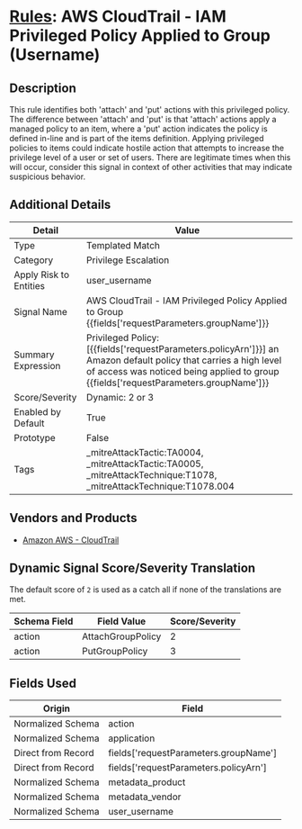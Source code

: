 # [Rules](README.md): AWS CloudTrail - IAM Privileged Policy Applied to Group (Username)

## Description
This rule identifies both 'attach' and 'put' actions with this privileged policy.  The difference between 'attach' and 'put' is that 'attach' actions apply a managed policy to an item, where a 'put' action indicates the policy is defined in-line and is part of the items definition. Applying privileged policies to items could indicate hostile action that attempts to increase the privilege level of a user or set of users.  There are legitimate times when this will occur, consider this signal in context of other activities that may indicate suspicious behavior.

## Additional Details
|Detail|Value|
|----|----|
|Type|Templated Match|
|Category|Privilege Escalation|
|Apply Risk to Entities|user_username|
|Signal Name|AWS CloudTrail - IAM Privileged Policy Applied to Group {{fields['requestParameters.groupName']}}|
|Summary Expression|Privileged Policy: [{{fields['requestParameters.policyArn']}}] an Amazon default policy that carries a high level of access was noticed being applied to group {{fields['requestParameters.groupName']}}|
|Score/Severity|Dynamic: 2 or 3|
|Enabled by Default|True|
|Prototype|False|
|Tags|_mitreAttackTactic:TA0004, _mitreAttackTactic:TA0005, _mitreAttackTechnique:T1078, _mitreAttackTechnique:T1078.004|
## Vendors and Products
- [Amazon AWS - CloudTrail](../products/033624b0-218e-4dcb-b93f-0f1fb1806c56.md)


## Dynamic Signal Score/Severity Translation

The default score of `2` is used as a catch all if none of the translations are met.

|Schema Field|Field Value|Score/Severity|
|------------|-----------|--------------|
|action|AttachGroupPolicy|2|
|action|PutGroupPolicy|3|
## Fields Used

|Origin|Field|
|----|----|
|Normalized Schema|action|
|Normalized Schema|application|
|Direct from Record|fields['requestParameters.groupName']|
|Direct from Record|fields['requestParameters.policyArn']|
|Normalized Schema|metadata_product|
|Normalized Schema|metadata_vendor|
|Normalized Schema|user_username|


